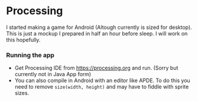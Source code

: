 # Processing

I started making a game for Android (Altough currently is sized for desktop). This is just a mockup I prepared in half an hour before sleep. I will work on this hopefully.

### Running the app

* Get Processing IDE from https://processing.org and run. (Sorry but currently not in Java App form)
* You can also compile in Android with an editor like APDE. To do this you need to remove `size(width, height)` and may have to fiddle with sprite sizes.
